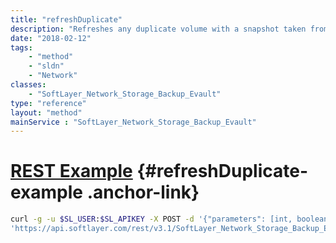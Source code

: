 ```yaml
---
title: "refreshDuplicate"
description: "Refreshes any duplicate volume with a snapshot taken from its parent."
date: "2018-02-12"
tags:
    - "method"
    - "sldn"
    - "Network"
classes:
    - "SoftLayer_Network_Storage_Backup_Evault"
type: "reference"
layout: "method"
mainService : "SoftLayer_Network_Storage_Backup_Evault"
---
```


# [REST Example](#refreshDuplicate-example) <a href="/article/rest/"><i class="fas fa-question"></i></a> {#refreshDuplicate-example .anchor-link} 
```bash
curl -g -u $SL_USER:$SL_APIKEY -X POST -d '{"parameters": [int, boolean]}' \
'https://api.softlayer.com/rest/v3.1/SoftLayer_Network_Storage_Backup_Evault/{SoftLayer_Network_Storage_Backup_EvaultID}/refreshDuplicate'
```
